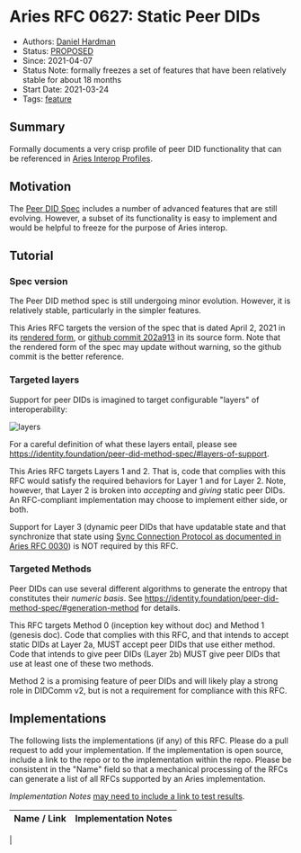 # Aries RFC 0627: Static Peer DIDs
- Authors: [Daniel Hardman](daniel.hardman@gmail.com)
- Status: [PROPOSED](/README.md#proposed)
- Since: 2021-04-07
- Status Note: formally freezes a set of features that have been relatively stable for about 18 months
- Start Date: 2021-03-24
- Tags: [feature](/tags.md#feature)

## Summary

Formally documents a very crisp profile of peer DID functionality that can be referenced in [Aries Interop Profiles](../../concepts/0302-aries-interop-profile/README.md).

## Motivation

The [Peer DID Spec](https://identity.foundation/peer-did-method-spec) includes a number of advanced features that are still evolving. However, a subset of its functionality is easy to implement and would be helpful to freeze for the purpose of Aries interop.

## Tutorial

### Spec version

The Peer DID method spec is still undergoing minor evolution. However, it is relatively stable, particularly in the simpler features.

This Aries RFC targets the version of the spec that is dated April 2, 2021 in its [rendered form](https://identity.foundation/peer-did-method-spec), or [github commit 202a913](https://github.com/decentralized-identity/peer-did-method-spec/commit/202a91338f18e28612724b60f3843c6f6b123226) in its source form. Note that the rendered form of the spec may update without warning, so the github commit is the better reference.

### Targeted layers

Support for peer DIDs is imagined to target configurable "layers" of interoperability:

![layers](https://identity.foundation/peer-did-method-spec/impl-layers.png)

For a careful definition of what these layers entail, please see https://identity.foundation/peer-did-method-spec/#layers-of-support.

This Aries RFC targets Layers 1 and 2. That is, code that complies with this RFC would satisfy the required behaviors for Layer 1 and for Layer 2. Note, however, that Layer 2 is broken into _accepting_ and _giving_ static peer DIDs. An RFC-compliant implementation may choose to implement either side, or both.

Support for Layer 3 (dynamic peer DIDs that have updatable state and that synchronize that state using [Sync Connection Protocol as documented in Aries RFC 0030](../0030-sync-connection/README.md)) is NOT required by this RFC.

### Targeted Methods

Peer DIDs can use several different algorithms to generate the entropy that constitutes their _numeric basis_. See https://identity.foundation/peer-did-method-spec/#generation-method for details.

This RFC targets Method 0 (inception key without doc) and Method 1 (genesis doc). Code that complies with this RFC, and that intends to accept static DIDs at Layer 2a, MUST accept peer DIDs that use either method. Code that intends to give peer DIDs (Layer 2b) MUST give peer DIDs that use at least one of these two methods.

Method 2 is a promising feature of peer DIDs and will likely play a strong role in DIDComm v2, but is not a requirement for compliance with this RFC.

## Implementations

The following lists the implementations (if any) of this RFC. Please do a pull request to add your implementation. If the implementation is open source, include a link to the repo or to the implementation within the repo. Please be consistent in the "Name" field so that a mechanical processing of the RFCs can generate a list of all RFCs supported by an Aries implementation.

*Implementation Notes* [may need to include a link to test results](/README.md#accepted).

Name / Link | Implementation Notes
--- | ---
 | 

